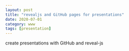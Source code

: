 ```yaml
---
layout: post
title: "revealjs and GitHub pages for presentations"
date: 2020-07-01
category: www
tags: [presentation]
---
```


create presentations with GitHub and reveal-js


